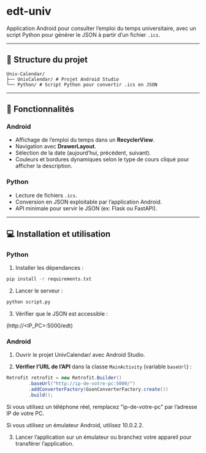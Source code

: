 # edt-univ

Application Android pour consulter l’emploi du temps universitaire, avec un script Python pour générer le JSON à partir d’un fichier `.ics`.

---

## 📂 Structure du projet
```text
Univ-Calendar/
├── UnivCalendar/ # Projet Android Studio
└── Python/ # Script Python pour convertir .ics en JSON
```

---

## 🚀 Fonctionnalités

### Android
- Affichage de l’emploi du temps dans un **RecyclerView**.  
- Navigation avec **DrawerLayout**.  
- Sélection de la date (aujourd’hui, précédent, suivant).  
- Couleurs et bordures dynamiques selon le type de cours cliqué pour afficher la description.  

### Python
- Lecture de fichiers `.ics`.  
- Conversion en JSON exploitable par l’application Android.  
- API minimale pour servir le JSON (ex: Flask ou FastAPI).

---

## 💻 Installation et utilisation

### Python
1. Installer les dépendances :
```bash
pip install -r requirements.txt
```
2. Lancer le serveur :
```bash
python script.py
```
3. Vérifier que le JSON est accessible :

(http://<IP_PC>:5000/edt)

### Android

1. Ouvrir le projet UnivCalendar/ avec Android Studio.

2. **Vérifier l’URL de l’API** dans la classe `MainActivity` (variable `baseUrl`) :

```java
Retrofit retrofit = new Retrofit.Builder()
        .baseUrl("http://ip-de-votre-pc:5000/") 
        .addConverterFactory(GsonConverterFactory.create())
        .build();
```
Si vous utilisez un téléphone réel, remplacez "ip-de-votre-pc" par l’adresse IP de votre PC.

Si vous utilisez un émulateur Android, utilisez 10.0.2.2.

3. Lancer l’application sur un émulateur ou branchez votre appareil pour transférer l’application.
